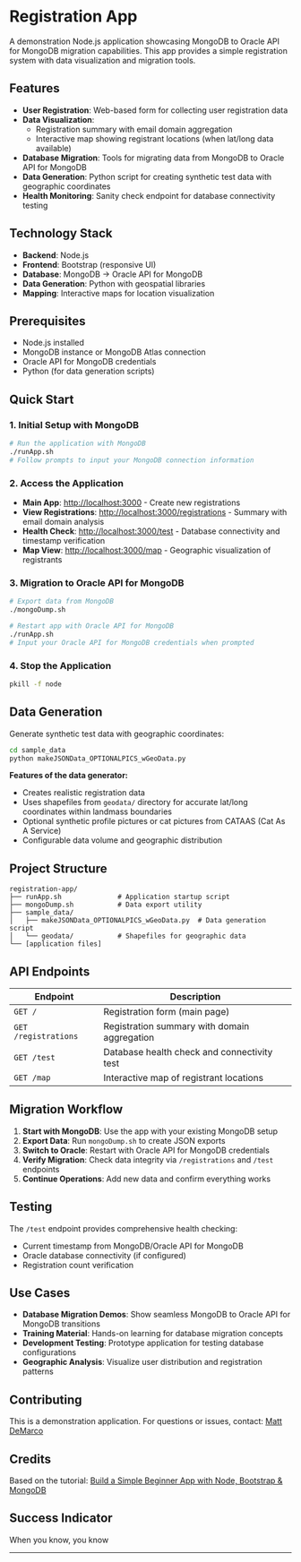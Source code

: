 # Registration App

A demonstration Node.js application showcasing MongoDB to Oracle API for MongoDB migration capabilities. This app provides a simple registration system with data visualization and migration tools.

## Features

- **User Registration**: Web-based form for collecting user registration data
- **Data Visualization**: 
  - Registration summary with email domain aggregation
  - Interactive map showing registrant locations (when lat/long data available)
- **Database Migration**: Tools for migrating data from MongoDB to Oracle API for MongoDB
- **Data Generation**: Python script for creating synthetic test data with geographic coordinates
- **Health Monitoring**: Sanity check endpoint for database connectivity testing

## Technology Stack

- **Backend**: Node.js
- **Frontend**: Bootstrap (responsive UI)
- **Database**: MongoDB → Oracle API for MongoDB
- **Data Generation**: Python with geospatial libraries
- **Mapping**: Interactive maps for location visualization

## Prerequisites

- Node.js installed
- MongoDB instance or MongoDB Atlas connection
- Oracle API for MongoDB credentials
- Python (for data generation scripts)

## Quick Start

### 1. Initial Setup with MongoDB

```bash
# Run the application with MongoDB
./runApp.sh
# Follow prompts to input your MongoDB connection information
```

### 2. Access the Application

- **Main App**: [http://localhost:3000](http://localhost:3000) - Create new registrations
- **View Registrations**: [http://localhost:3000/registrations](http://localhost:3000/registrations) - Summary with email domain analysis
- **Health Check**: [http://localhost:3000/test](http://localhost:3000/test) - Database connectivity and timestamp verification
- **Map View**: [http://localhost:3000/map](http://localhost:3000/map) - Geographic visualization of registrants

### 3. Migration to Oracle API for MongoDB

```bash
# Export data from MongoDB
./mongoDump.sh

# Restart app with Oracle API for MongoDB
./runApp.sh
# Input your Oracle API for MongoDB credentials when prompted
```

### 4. Stop the Application

```bash
pkill -f node
```

## Data Generation

Generate synthetic test data with geographic coordinates:

```bash
cd sample_data
python makeJSONData_OPTIONALPICS_wGeoData.py
```

**Features of the data generator:**
- Creates realistic registration data
- Uses shapefiles from `geodata/` directory for accurate lat/long coordinates within landmass boundaries
- Optional synthetic profile pictures or cat pictures from CATAAS (Cat As A Service)
- Configurable data volume and geographic distribution

## Project Structure

```
registration-app/
├── runApp.sh              # Application startup script
├── mongoDump.sh           # Data export utility
├── sample_data/
│   ├── makeJSONData_OPTIONALPICS_wGeoData.py  # Data generation script
│   └── geodata/           # Shapefiles for geographic data
└── [application files]
```

## API Endpoints

| Endpoint | Description |
|----------|-------------|
| `GET /` | Registration form (main page) |
| `GET /registrations` | Registration summary with domain aggregation |
| `GET /test` | Database health check and connectivity test |
| `GET /map` | Interactive map of registrant locations |

## Migration Workflow

1. **Start with MongoDB**: Use the app with your existing MongoDB setup
2. **Export Data**: Run `mongoDump.sh` to create JSON exports
3. **Switch to Oracle**: Restart with Oracle API for MongoDB credentials
4. **Verify Migration**: Check data integrity via `/registrations` and `/test` endpoints
5. **Continue Operations**: Add new data and confirm everything works

## Testing

The `/test` endpoint provides comprehensive health checking:
- Current timestamp from MongoDB/Oracle API for MongoDB
- Oracle database connectivity (if configured)
- Registration count verification

## Use Cases

- **Database Migration Demos**: Show seamless MongoDB to Oracle API for MongoDB transitions
- **Training Material**: Hands-on learning for database migration concepts
- **Development Testing**: Prototype application for testing database configurations
- **Geographic Analysis**: Visualize user distribution and registration patterns

## Contributing

This is a demonstration application. For questions or issues, contact: [Matt DeMarco](mailto:matthew.demarco@oracle.com)

## Credits

Based on the tutorial: [Build a Simple Beginner App with Node, Bootstrap & MongoDB](https://www.sitepoint.com/build-simple-beginner-app-node-bootstrap-mongodb/)

## Success Indicator

When you know, you know

---


